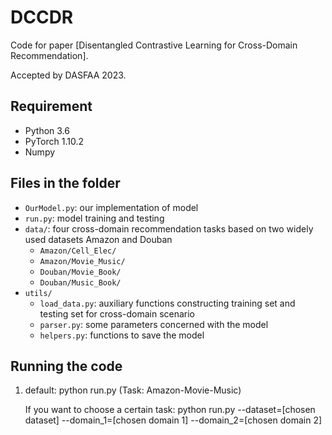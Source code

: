 # DCCDR

Code for paper [Disentangled Contrastive Learning for Cross-Domain Recommendation].

Accepted by DASFAA 2023.


## Requirement
* Python 3.6
* PyTorch 1.10.2
* Numpy


## Files in the folder
- `OurModel.py`: our implementation of model
- `run.py`: model training and testing
- `data/`: four cross-domain recommendation tasks based on two widely used datasets Amazon and Douban
    - `Amazon/Cell_Elec/`
    - `Amazon/Movie_Music/`
    - `Douban/Movie_Book/`
    - `Douban/Music_Book/`
- `utils/`
    - `load_data.py`: auxiliary functions constructing training set and testing set for cross-domain scenario
    - `parser.py`: some parameters concerned with the model
    - `helpers.py`: functions to save the model
   
   
## Running the code
1. default: python run.py (Task: Amazon-Movie-Music)
    
   If you want to choose a certain task:
   python run.py --dataset=[chosen dataset] --domain_1=[chosen domain 1] --domain_2=[chosen domain 2]
   

